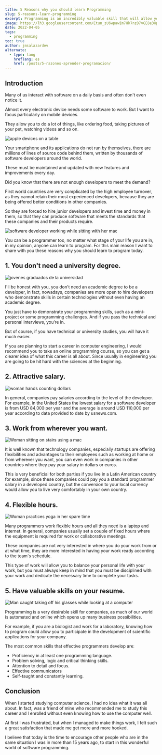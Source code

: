 ```yaml
---
title: 5 Reasons why you should learn Programming
slug: 5-reasons-learn-programming
excerpt: Programming is an incredibly valuable skill that will allow you to greatly improve your current working conditions. Read on to find out how.
image: https://lh3.googleusercontent.com/Etun_zU6wpawIm7Hk7nzD7vGE8e3XpSlUAYVgO5lyJiSg0EUpFPNV04IzRUewiHCD4Yto3luTSKWPV1U699-eYUE2jPiu0YPqZuIADDgimZ8-1UvfQ4EqyQhaIcaKLTT5Ie9eyE3DY0#width=4898&height=2755
date: 2022-04-05
tags:
  - programming
toc: true
author: jmsalazardev
alternate:
  - type: lang
    hreflang: es
    href: /posts/5-razones-aprender-programacion/
---
```


## Introduction

Many of us interact with software on a daily basis and often don't even notice it.

Almost every electronic device needs some software to work. But I want to focus particularly on mobile devices.

They allow you to do a lot of things, like ordering food, taking pictures of your pet, watching videos and so on.

![apple devices on a table](https://lh3.googleusercontent.com/AKMEl1calEw5oQWI55bJczmRBCUMra4Fo2pmtT6y2D9ue3P3teKaYzI2kXwKtQRpo8qL9KNIbHU3h1ZBwfccWUGpX7ev5WnIXFGddZG-_nHPJKWXZ65xGNZzdZd5tgBnqTXZsx1H#width=4928&height=2809 "Devices")

Your smartphone and its applications do not run by themselves, there are millions of lines of source code behind them, written by thousands of software developers around the world.

These must be maintained and updated with new features and improvements every day.

Did you know that there are not enough developers to meet the demand?

First world countries are very complicated by the high employee turnover, as they cannot retain their most experienced developers, because they are being offered better conditions in other companies.

So they are forced to hire junior developers and invest time and money in them, so that they can produce software that meets the standards that these companies and their products require.

![software developer working while sitting with her mac](https://lh3.googleusercontent.com/F1q-nOEkJC9XnFsOX4aBFGIv0HleX8Vb1-wjG9tUp-R3qiz0HvtznBEeQn9AgVMCCAjrQ2alLxYaqKUbdMKt6yhiAv5FBhtGMrByevHLy6nIYcJLYgCs2TJPtsXUAOzVOUC3jqX6#width=4897&height=3266 "Software Developer")

You can be a programmer too, no matter what stage of your life you are in, in my opinion, anyone can learn to program. For this main reason I want to share with you these reasons why you should learn to program today.

## 1. You don't need a university degree.

![jovenes graduados de la universidad](https://lh3.googleusercontent.com/O8ZyN1qRJocZIwdIxkypXRuNbQ_UmEokGnYp0cDYQvSyVB3F0BrhUHjSnZtFUCX3kUVmeEMv_Dn6FE4rcpfcXzx51QQdygYaeQPIEcB9-Kp4uZbK9Gbbjlc4_OMXm-_CUWBLiOhf#width=4899&height=3266 "Graduados universitarios")

I'll be honest with you, you don't need an academic degree to be a developer, in fact, nowadays, companies are more open to hire developers who demonstrate skills in certain technologies without even having an academic degree.

You just have to demonstrate your programming skills, such as a mini-project or some programming challenges. And if you pass the technical and personal interviews, you're in.

But of course, if you have technical or university studies, you will have it much easier.

If you are planning to start a career in computer engineering, I would recommend you to take an online programming course, so you can get a clearer idea of what this career is all about. Since usually in engineering you are going to be hit hard with the sciences at the beginning.

## 2. Attractive salary.

![woman hands counting dollars](https://lh3.googleusercontent.com/G_AiQnFEtCNt6Hzflhkge3aBhoRusaMfE4GckLkLkuGXmJvvqk2nPA8sDZmf2MAc4p4Hz4jsy3p6a9Q-SZ7-W1oyR-TZESrsVVMklAN1egjhfmSF1-a9QAeYPTEmBNmS1UENCev6#width=4898&height=3265 "Attractive salary")

In general, companies pay salaries according to the level of the developer. For example, in the United States the lowest salary for a software developer is from USD 84,000 per year and the average is around USD 110,000 per year according to data provided to date by usnews.com.

## 3. Work from wherever you want.

![Woman sitting on stairs using a mac](https://lh3.googleusercontent.com/V6Zil262X4__LUd8LJMBHXSDFWHdLRUon7GiV_JMogo9wr2mL-5XmuTurGeGAHkVPwvrsLjupLLBXZskvh2-zpzvZS8KL1PJm2X2PNGGtwZNSu0B6j4NSrmvwDmOJuLrVDX1AWLU#width=4895&height=3268 "Remote Work")

It is well known that technology companies, especially startups are offering flexibilities and advantages to their employees such as working at home or from wherever you want, you can even work in companies in other countries where they pay your salary in dollars or euros.

This is very beneficial for both parties if you live in a Latin American country for example, since these companies could pay you a standard programmer salary in a developed country, but the conversion to your local currency would allow you to live very comfortably in your own country.

## 4. Flexible hours.

![Woman practices yoga in her spare time](https://lh3.googleusercontent.com/avz0Rd1ZlZZeb4vQMNKrLQx_nb6nSPfWs8xoDtVV3rZgVLIS1n3vDhczpu3ZwkM1d5Q9-2JzyKO8TFmEhZnYk1czV062meidhokwWF8Uih2KuBN44ScqNtA1wf6ExVV8fB-Sk-Ji#width=4898&height=3265 "Flexible hours")

Many programmers work flexible hours and all they need is a laptop and internet. In general, companies usually set a couple of fixed hours where the equipment is required for work or collaborative meetings.

These companies are not very interested in where you do your work from or at what time, they are more interested in having your work ready according to the team's schedule.

This type of work will allow you to balance your personal life with your work, but you must always keep in mind that you must be disciplined with your work and dedicate the necessary time to complete your tasks.

## 5. Have valuable skills on your resume.

![Man caught taking off his glasses while looking at a computer](https://lh3.googleusercontent.com/_QNZofyva_uiJS27ChBnXDJxLzG9UDPPAxw5qiRdiTK-P8wFg5uo9z8dbziNH6TEVOVJhehfzZPz7VTrD0_CgTqvp16fuvS_EKigsYpIEp3ETuFDBWalhf-zW7BwGvNrY9sqxKd7#width=4898&height=3265 "Impressive Resume")

Programming is a very desirable skill for companies, as much of our world is automated and online which opens up many business possibilities.

For example, if you are a biologist and work for a laboratory, knowing how to program could allow you to participate in the development of scientific applications for your company.

The most common skills that effective programmers develop are:

- Proficiency in at least one programming language.
- Problem solving, logic and critical thinking skills.
- Attention to detail and focus.
- Effective communicators
- Self-taught and constantly learning.

## Conclusion

When I started studying computer science, I had no idea what it was all about. In fact, was a friend of mine who recommended me to study this career and I enrolled without even knowing how to use the computer well.

At first I was frustrated, but when I managed to make things work, I felt such a great satisfaction that made me get more and more hooked.

I believe that today is the time to encourage other people who are in the same situation I was in more than 15 years ago, to start in this wonderful world of software programming.

